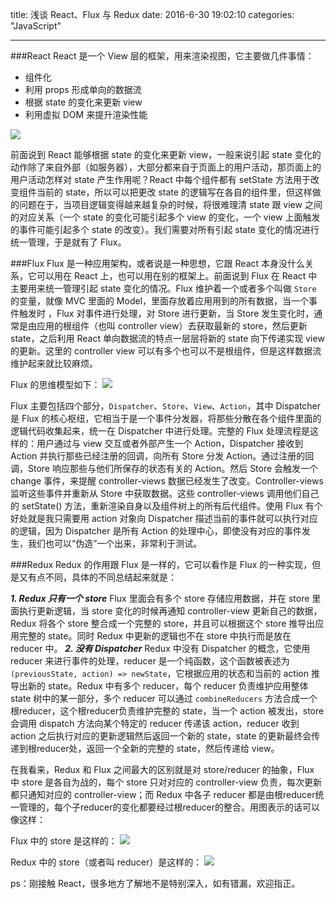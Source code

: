 title: 浅谈 React、Flux 与 Redux
date: 2016-6-30 19:02:10
categories: "JavaScript"

---
###React
React 是一个 View 层的框架，用来渲染视图，它主要做几件事情：
-  组件化
-  利用 props 形成单向的数据流
-  根据 state 的变化来更新 view
-  利用虚拟 DOM 来提升渲染性能

![](http://7tszky.com1.z0.glb.clouddn.com/FgHh-hjZfigrSqf_9MZhjgmknC5N)

<!-- more -->
前面说到 React 能够根据 state 的变化来更新 view，一般来说引起 state 变化的动作除了来自外部（如服务器），大部分都来自于页面上的用户活动，那页面上的用户活动怎样对 state 产生作用呢？React 中每个组件都有 setState 方法用于改变组件当前的 state，所以可以把更改 state 的逻辑写在各自的组件里，但这样做的问题在于，当项目逻辑变得越来越复杂的时候，将很难理清 state 跟 view 之间的对应关系（一个 state 的变化可能引起多个 view 的变化，一个 view 上面触发的事件可能引起多个 state 的改变）。我们需要对所有引起 state 变化的情况进行统一管理，于是就有了 Flux。 

###Flux
Flux 是一种应用架构，或者说是一种思想，它跟 React 本身没什么关系，它可以用在 React 上，也可以用在别的框架上。前面说到 Flux 在 React 中主要用来统一管理引起 state 变化的情况。Flux 维护着一个或者多个叫做 `Store` 的变量，就像 MVC 里面的 Model，里面存放着应用用到的所有数据，当一个事件触发时 ，Flux 对事件进行处理，对 Store 进行更新，当 Store 发生变化时，通常是由应用的根组件（也叫 controller view）去获取最新的 store，然后更新 state，之后利用 React 单向数据流的特点一层层将新的 state 向下传递实现 view 的更新。这里的 controller view 可以有多个也可以不是根组件，但是这样数据流维护起来就比较麻烦。

Flux 的思维模型如下：
![](http://7tszky.com1.z0.glb.clouddn.com/FonZpI0A0bUAcv1jwAhJdALdqDOj)

Flux 主要包括四个部分，`Dispatcher`、`Store`、`View`、`Action`，其中 Dispatcher 是 Flux 的核心枢纽，它相当于是一个事件分发器，将那些分散在各个组件里面的逻辑代码收集起来，统一在 Dispatcher 中进行处理。完整的 Flux 处理流程是这样的：用户通过与 view 交互或者外部产生一个 Action，Dispatcher 接收到 Action 并执行那些已经注册的回调，向所有 Store 分发 Action。通过注册的回调，Store 响应那些与他们所保存的状态有关的 Action。然后 Store 会触发一个 change 事件，来提醒 controller-views 数据已经发生了改变。Controller-views 监听这些事件并重新从 Store 中获取数据。这些 controller-views 调用他们自己的 setState() 方法，重新渲染自身以及组件树上的所有后代组件。使用 Flux 有个好处就是我只需要用 action 对象向 Dispatcher 描述当前的事件就可以执行对应的逻辑，因为 Dispatcher 是所有 Action 的处理中心，即使没有对应的事件发生，我们也可以“伪造”一个出来，非常利于测试。

###Redux
Redux 的作用跟 Flux 是一样的，它可以看作是 Flux 的一种实现，但是又有点不同，具体的不同总结起来就是：

***1. Redux 只有一个 store***
Flux 里面会有多个 store 存储应用数据，并在 store 里面执行更新逻辑，当 store 变化的时候再通知 controller-view 更新自己的数据，Redux 将各个 store 整合成一个完整的 store，并且可以根据这个 store 推导出应用完整的 state。同时 Redux 中更新的逻辑也不在 store 中执行而是放在 reducer 中。
***2. 没有 Dispatcher***
Redux 中没有 Dispatcher 的概念，它使用 reducer 来进行事件的处理，reducer 是一个纯函数，这个函数被表述为 `(previousState, action) => newState`，它根据应用的状态和当前的 action 推导出新的 state。Redux 中有多个 reducer，每个 reducer 负责维护应用整体 state 树中的某一部分，多个 reducer 可以通过 `combineReducers` 方法合成一个根reducer，这个根reducer负责维护完整的 state，当一个 action 被发出，store 会调用 dispatch 方法向某个特定的 reducer 传递该 action，reducer 收到 action 之后执行对应的更新逻辑然后返回一个新的 state，state 的更新最终会传递到根reducer处，返回一个全新的完整的 state，然后传递给 view。

在我看来，Redux 和 Flux 之间最大的区别就是对 store/reducer 的抽象，Flux 中 store 是各自为战的，每个 store 只对对应的 controller-view 负责，每次更新都只通知对应的 controller-view；而 Redux 中各子 reducer 都是由根reducer统一管理的，每个子reducer的变化都要经过根reducer的整合。用图表示的话可以像这样：

Flux 中的 store 是这样的：
![](http://7tszky.com1.z0.glb.clouddn.com/FulidOFq7yfm-fyPHy9qm50JDu-K)

Redux 中的 store（或者叫 reducer）是这样的：
![](http://7tszky.com1.z0.glb.clouddn.com/FqwrgoH93cl8a5f3oFc0XZL7waBQ)


ps：刚接触 React，很多地方了解地不是特别深入，如有错漏，欢迎指正。